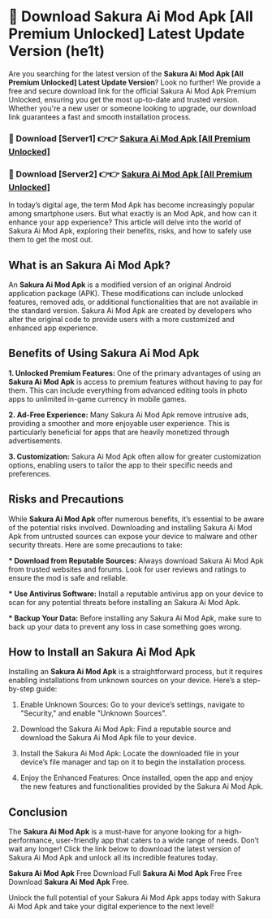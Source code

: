 # 🤖 Download Sakura Ai Mod Apk [All Premium Unlocked] Latest Update Version (he1t)

Are you searching for the latest version of the <strong>Sakura Ai Mod Apk [All Premium Unlocked] Latest Update Version</strong>? Look no further! We provide a free and secure download link for the official Sakura Ai Mod Apk Premium Unlocked, ensuring you get the most up-to-date and trusted version. Whether you're a new user or someone looking to upgrade, our download link guarantees a fast and smooth installation process.


<h3>📌 Download [Server1] 👉👉 <a href="https://hapymods.com?title=Sakura+Ai+Mod+Apk&ref=3B1">Sakura Ai Mod Apk [All Premium Unlocked]</a></h3>

<h3>📌 Download [Server2] 👉👉 <a href="https://hapymods.com?title=Sakura+Ai+Mod+Apk&ref=3B1">Sakura Ai Mod Apk [All Premium Unlocked]</a></h3>


In today’s digital age, the term Mod Apk has become increasingly popular among smartphone users. But what exactly is an Mod Apk, and how can it enhance your app experience? This article will delve into the world of Sakura Ai Mod Apk, exploring their benefits, risks, and how to safely use them to get the most out.


<h2>What is an Sakura Ai Mod Apk?</h2>

An <strong>Sakura Ai Mod Apk</strong> is a modified version of an original Android application package (APK). These modifications can include unlocked features, removed ads, or additional functionalities that are not available in the standard version. Sakura Ai Mod Apk are created by developers who alter the original code to provide users with a more customized and enhanced app experience.


<h2>Benefits of Using Sakura Ai Mod Apk</h2>

<strong> 1. Unlocked Premium Features:</strong> One of the primary advantages of using an <strong>Sakura Ai Mod Apk</strong> is access to premium features without having to pay for them. This can include everything from advanced editing tools in photo apps to unlimited in-game currency in mobile games.

<strong> 2. Ad-Free Experience:</strong> Many Sakura Ai Mod Apk remove intrusive ads, providing a smoother and more enjoyable user experience. This is particularly beneficial for apps that are heavily monetized through advertisements.

<strong> 3. Customization:</strong> Sakura Ai Mod Apk often allow for greater customization options, enabling users to tailor the app to their specific needs and preferences.


<h2>Risks and Precautions</h2>

While <strong>Sakura Ai Mod Apk</strong> offer numerous benefits, it’s essential to be aware of the potential risks involved. Downloading and installing Sakura Ai Mod Apk from untrusted sources can expose your device to malware and other security threats. Here are some precautions to take:

<strong> * Download from Reputable Sources:</strong> Always download Sakura Ai Mod Apk from trusted websites and forums. Look for user reviews and ratings to ensure the mod is safe and reliable.

<strong> * Use Antivirus Software:</strong> Install a reputable antivirus app on your device to scan for any potential threats before installing an Sakura Ai Mod Apk.

<strong> * Backup Your Data:</strong> Before installing any Sakura Ai Mod Apk, make sure to back up your data to prevent any loss in case something goes wrong.


<h2>How to Install an Sakura Ai Mod Apk</h2>

Installing an <strong>Sakura Ai Mod Apk</strong> is a straightforward process, but it requires enabling installations from unknown sources on your device. Here’s a step-by-step guide:

 1. Enable Unknown Sources: Go to your device’s settings, navigate to "Security," and enable "Unknown Sources".

 2. Download the Sakura Ai Mod Apk: Find a reputable source and download the Sakura Ai Mod Apk file to your device.

 3. Install the Sakura Ai Mod Apk: Locate the downloaded file in your device’s file manager and tap on it to begin the installation process.

 4. Enjoy the Enhanced Features: Once installed, open the app and enjoy the new features and functionalities provided by the Sakura Ai Mod Apk.


<h2><strong>Conclusion</strong></h2>

The <strong>Sakura Ai Mod Apk</strong> is a must-have for anyone looking for a high-performance, user-friendly app that caters to a wide range of needs. Don’t wait any longer! Click the link below to download the latest version of Sakura Ai Mod Apk and unlock all its incredible features today.

<strong>Sakura Ai Mod Apk</strong> Free Download Full <strong>Sakura Ai Mod Apk</strong> Free Free Download <strong>Sakura Ai Mod Apk</strong> Free.

Unlock the full potential of your Sakura Ai Mod Apk apps today with Sakura Ai Mod Apk and take your digital experience to the next level!